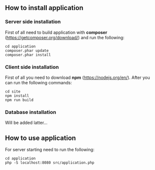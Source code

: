 ## How to install application

### Server side installation

First of all need to build application with **composer** (https://getcomposer.org/download/) 
and run the following:

    cd application
    composer.phar update
    composer.phar install

### Client side installation

First of all you need to download **npm** (https://nodejs.org/en/). After you can run
the following commands:

    cd site
    npm install
    npm run build
    
### Database installation    

Will be added latter...

## How to use application

For server starting need to run the following:

    cd application
    php -S localhost:8080 src/application.php
    